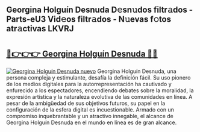 ## Georgina Holguín Desnuda D𝚎sn𝚞dos filtr𝚊dos - Parts-eU3 Vid𝚎os filtr𝚊dos - N𝚞evas f𝚘tos atr𝚊ctivas LKVRJ

# <h2><a href="http://mb37pm.tromn.icu/?c=Georgina+Holgu%c3%adn+Desnuda">🔗👉👉👉 Georgina Holguín Desnuda 🔗🔗</a></h2>

[![Georgina Holguín Desnuda nuevo](https://i.imgur.com/pEAQMta.gif)](http://mb37pm.tromn.icu/?c=Georgina+Holgu%c3%adn+Desnuda)
Georgina Holguín Desnuda, una persona compleja y estimulante, desafía la definición fácil. Su uso pionero de los medios digitales para la autorrepresentación ha cautivado y enfurecido a los espectadores, encendiendo debates sobre la moralidad, la expresión artística y la naturaleza evolutiva de las comunidades en línea. A pesar de la ambigüedad de sus objetivos futuros, su papel en la configuración de la esfera digital es incuestionable. Armado con un compromiso inquebrantable y un atractivo innegable, el alcance de Georgina Holguín Desnuda en el mundo en línea es de gran alcance.
